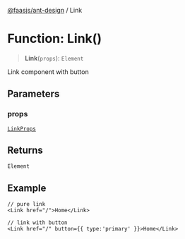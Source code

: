 [@faasjs/ant-design](../README.md) / Link

# Function: Link()

> **Link**(`props`): `Element`

Link component with button

## Parameters

### props

[`LinkProps`](../interfaces/LinkProps.md)

## Returns

`Element`

## Example

```tsx
// pure link
<Link href="/">Home</Link>

// link with button
<Link href="/" button={{ type:'primary' }}>Home</Link>
```
